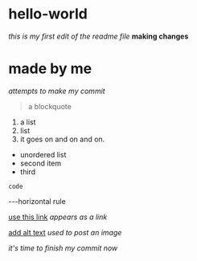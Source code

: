 # hello-world
*this is my first edit of the readme file*
**making changes**

# made by me
*attempts to make my commit*

> a blockquote
 
1. a list
2. list
3. it goes on and on and on.

- unordered list
- second item
- third

`code`

---horizontal rule

[use this link](https://www.example.com)
*appears as a link*

[add alt text](image.jpg)
*used to post an image*

*it's time to finish my commit now*
